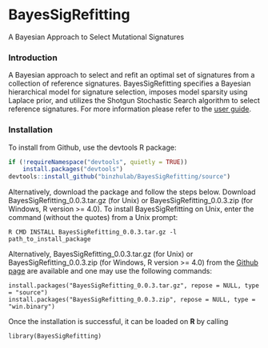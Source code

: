 # BayesSigRefitting
A Bayesian Approach to Select Mutational Signatures


### Introduction
A Bayesian approach to select and refit an optimal set of signatures from a
collection of reference signatures. BayesSigRefitting specifies a Bayesian hierarchical
model for signature selection, imposes model sparsity using Laplace prior,
and utilizes the Shotgun Stochastic Search algorithm to select reference signatures.
For more information please refer to the [user guide](https://github.com/binzhulab/BayesSigRefitting/blob/main/BayesSigRefitting-manual.pdf).
<br/>

### Installation
To install from Github, use the devtools R package:
```r
if (!requireNamespace("devtools", quietly = TRUE))  
	install.packages("devtools")
devtools::install_github("binzhulab/BayesSigRefitting/source")
```
Alternatively, download the package and follow the steps below. Download BayesSigRefitting_0.0.3.tar.gz (for Unix) or BayesSigRefitting_0.0.3.zip (for Windows, R version >= 4.0). To install BayesSigRefitting on Unix, enter the command (without the quotes) from a Unix prompt:
```
R CMD INSTALL BayesSigRefitting_0.0.3.tar.gz -l path_to_install_package
```
Alternatively, BayesSigRefitting_0.0.3.tar.gz (for Unix) or BayesSigRefitting_0.0.3.zip (for Windows, R version >= 4.0) from the [Github page](https://github.com/binzhulab/BayesSigRefitting) are available and one may use the following commands:
```
install.packages("BayesSigRefitting_0.0.3.tar.gz", repose = NULL, type = "source")
install.packages("BayesSigRefitting_0.0.3.zip", repose = NULL, type = "win.binary")
```
Once the installation is successful, it can be loaded on **R** by calling 
```
library(BayesSigRefitting)
```
<br/>

